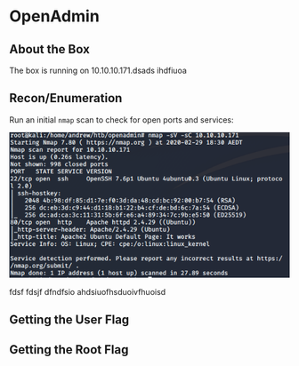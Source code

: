 # OpenAdmin
## About the Box
The box is running on 10.10.10.171.dsads
ihdfiuoa

## Recon/Enumeration
Run an initial `nmap` scan to check for open ports and services:

![nmap](images/openadmin/nmap.PNG)

fdsf
fdsjf
dfndfsio ahdsiuofhsduoivfhuoisd

## Getting the User Flag


## Getting the Root Flag